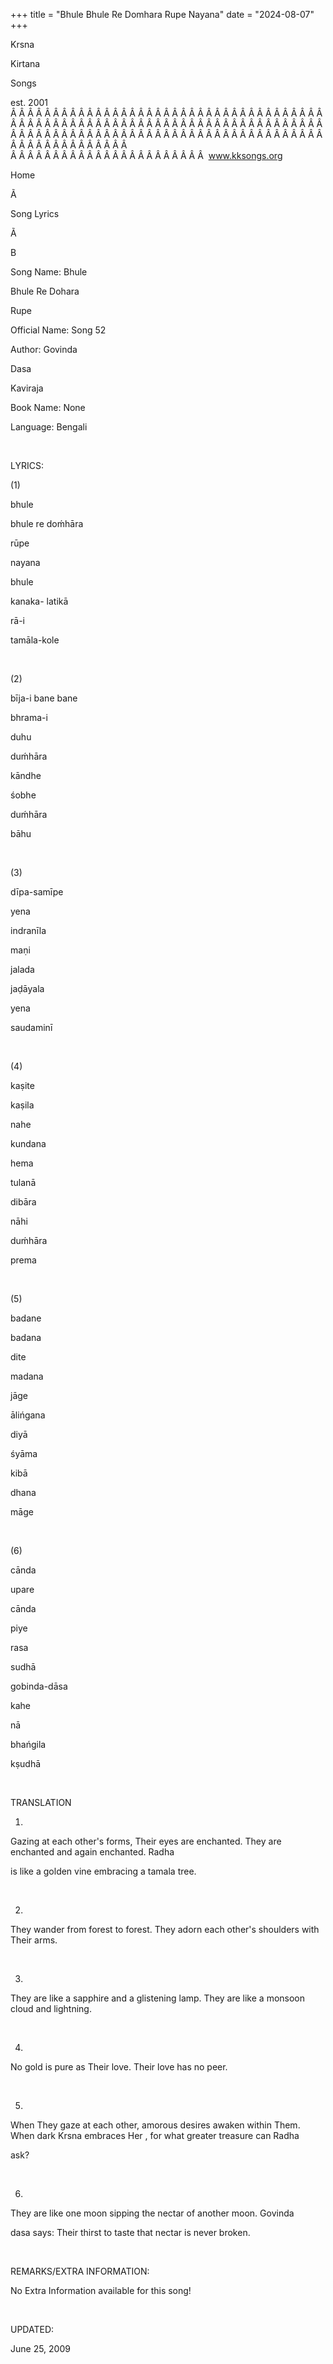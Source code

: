 +++ 
title = "Bhule Bhule Re Domhara Rupe Nayana"
date = "2024-08-07"
+++

Krsna
 
Kirtana
 
Songs

est. 2001
Â Â Â Â Â Â Â Â Â Â Â Â Â Â Â Â Â Â Â Â Â Â Â Â Â Â Â Â Â Â Â Â Â Â Â Â Â Â Â Â Â Â Â Â Â Â Â Â Â Â Â Â Â Â Â Â Â Â Â Â Â Â Â Â Â Â Â Â Â Â Â Â Â Â Â Â Â Â Â Â Â Â Â Â Â Â Â Â Â Â Â Â Â Â Â Â Â Â Â Â Â Â Â Â Â Â Â Â Â Â Â Â Â Â Â Â Â Â Â Â Â Â Â Â Â  
Â Â Â Â Â Â Â Â Â Â Â Â Â Â Â Â Â Â Â Â Â Â Â  
www.kksongs.org








Home


Ã 
 
Song Lyrics
 
Ã 
 
B


Song Name: 
Bhule
 
Bhule
 Re 
Dohara
 
Rupe


Official Name: Song 52


Author: 
Govinda
 
Dasa
 
Kaviraja


Book Name: None


Language: 
Bengali


 


LYRICS:


(1)


bhule
 
bhule
 re 
doḿhāra
 
rūpe
 
nayana
 
bhule


kanaka-
latikā
 
rā-i
 
tamāla-kole


 


(2)


bīja-i
 bane 
bane
 
bhrama-i
 
duhu


duḿhāra


kāndhe
 
śobhe
 
duḿhāra
 
bāhu


 


(3)


dīpa-samīpe
 
yena
 
indranīla


maṇi


jalada
 
jaḍāyala
 
yena
 
saudaminī


 


(4)


kaṣite
 
kaṣila
 
nahe
 
kundana
 
hema


tulanā
 
dibāra
 
nāhi
 
duḿhāra
 
prema


 


(5)


badane
 
badana
 
dite
 
madana


jāge


ālińgana


diyā
 
śyāma
 
kibā
 
dhana
 
māge


 


(6)


cānda
 
upare
 
cānda
 
piye
 
rasa
 
sudhā


gobinda-dāsa


kahe
 
nā
 
bhańgila
 
kṣudhā


 


TRANSLATION


1)
Gazing at each other's forms, 
Their
 eyes are
enchanted. They are enchanted and again enchanted. 
Radha

is like a golden vine embracing a 
tamala
 tree.


 


2)
They wander from forest to forest. They adorn each other's shoulders with 
Their
 arms. 


 


3)
They are like a sapphire and a glistening lamp. They are like a monsoon cloud
and lightning.


 


4)
No gold is pure as 
Their
 love. Their love has no peer.


 


5)
When 
They
 gaze at each other, amorous desires awaken
within Them. When dark 
Krsna
 embraces 
Her
, for what greater treasure can 
Radha

ask?


 


6)
They are like one moon sipping the nectar of another moon. 
Govinda


dasa
 says: Their thirst to taste that nectar is never
broken.


 


REMARKS/EXTRA INFORMATION:


No
Extra Information available for this song!


 


UPDATED:

June 25, 2009